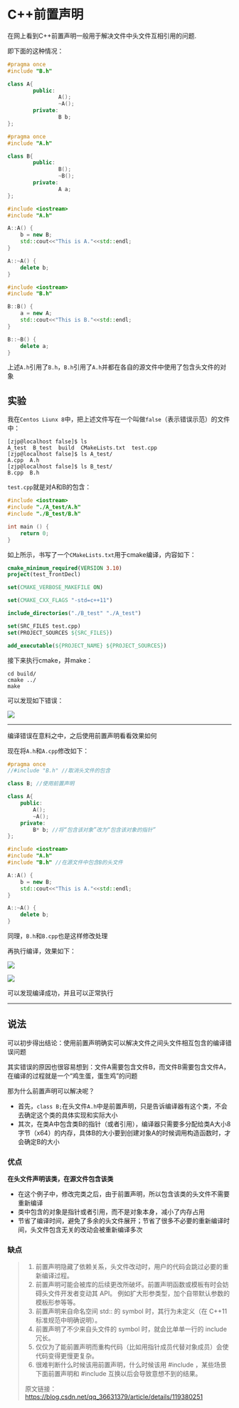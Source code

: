 # C++前置声明

在网上看到C++前置声明一般用于解决文件中头文件互相引用的问题.

即下面的这种情况：

```cpp title="A.h"
#pragma once
#include "B.h"

class A{
        public:
                A();
                ~A();
        private:
                B b;
};

```

```cpp title="B.h"
#pragma once
#include "A.h"

class B{
        public:
                B();
                ~B();
        private:
                A a;
};

```

```cpp title="A.cpp"
#include <iostream>
#include "A.h"

A::A() {
	b = new B;
	std::cout<<"This is A."<<std::endl;
}

A::~A() {
	delete b;
}
```

```cpp title="B.cpp"
#include <iostream>
#include "B.h"

B::B() {
	a = new A;
	std::cout<<"This is B."<<std::endl;
}

B::~B() {
	delete a;
}
```

上述`A.h`引用了`B.h`，`B.h`引用了`A.h`并都在各自的源文件中使用了包含头文件的对象

## 实验

我在`Centos Liunx 8`中，把上述文件写在一个叫做`false`（表示错误示范）的文件中：

```
[zjp@localhost false]$ ls
A_test  B_test  build  CMakeLists.txt  test.cpp
[zjp@localhost false]$ ls A_test/
A.cpp  A.h
[zjp@localhost false]$ ls B_test/
B.cpp  B.h
```

`test.cpp`就是对A和B的包含：

```cpp title="test.cpp"
#include <iostream>
#include "./A_test/A.h"
#include "./B_test/B.h"

int main () {
	return 0;
}
```

如上所示，书写了一个`CMakeLists.txt`用于cmake编译，内容如下：

```cmake
cmake_minimum_required(VERSION 3.10)
project(test_frontDecl)

set(CMAKE_VERBOSE_MAKEFILE ON)

set(CMAKE_CXX_FLAGS "-std=c++11")

include_directories("./B_test" "./A_test")

set(SRC_FILES test.cpp)
set(PROJECT_SOURCES ${SRC_FILES})

add_executable(${PROJECT_NAME} ${PROJECT_SOURCES})
```

接下来执行cmake，并make：

```
cd build/
cmake ../
make
```

可以发现如下错误：

![](https://myblog-1308923350.cos.ap-guangzhou.myqcloud.com/img/front_decl_1.jpg)

---

编译错误在意料之中，之后使用前置声明看看效果如何

现在将`A.h`和`A.cpp`修改如下：

```cpp title="A.h"
#pragma once
//#include "B.h" //取消头文件的包含

class B; //使用前置声明

class A{
	public:
		A();
		~A();
	private:
		B* b; //将“包含该对象”改为“包含该对象的指针”
};
```

```cpp title="A.cpp"
#include <iostream>
#include "A.h"
#include "B.h" //在源文件中包含B的头文件

A::A() {
	b = new B;
	std::cout<<"This is A."<<std::endl;
}

A::~A() {
	delete b;
}
```

同理，`B.h`和`B.cpp`也是这样修改处理

再执行编译，效果如下：

![](https://myblog-1308923350.cos.ap-guangzhou.myqcloud.com/img/front_decl_2.jpg)

![](https://myblog-1308923350.cos.ap-guangzhou.myqcloud.com/img/front_decl_3.jpg)

可以发现编译成功，并且可以正常执行

---

## 说法

可以初步得出结论：使用前置声明确实可以解决文件之间头文件相互包含的编译错误问题

其实错误的原因也很容易想到：文件A需要包含文件B，而文件B需要包含文件A，在编译的过程就是一个“鸡生蛋，蛋生鸡”的问题

那为什么前置声明可以解决呢？

* 首先，`class B;`在头文件`A.h`中是前置声明，只是告诉编译器有这个类，不会去确定这个类的具体实现和实际大小
* 其次，在类A中包含类B的指针（或者引用），编译器只需要多分配给类A大小8字节（x64）的内存，具体B的大小要到创建对象A的时候调用构造函数时，才会确定B的大小

### 优点

**在头文件声明该类，在源文件包含该类**

* 在这个例子中，修改完类之后，由于前置声明，所以包含该类的头文件不需要重新编译
* 类中包含的对象是指针或者引用，而不是对象本身，减小了内存占用
* 节省了编译时间，避免了多余的头文件展开；节省了很多不必要的重新编译时间，头文件包含无关的改动会被重新编译多次

### 缺点

> 1. 前置声明隐藏了依赖关系，头文件改动时，用户的代码会跳过必要的重新编译过程。
> 2. 前置声明可能会被库的后续更改所破坏。前置声明函数或模板有时会妨碍头文件开发者变动其 API。 例如扩大形参类型，加个自带默认参数的模板形参等等。
> 3. 前置声明来自命名空间 std:: 的 symbol 时，其行为未定义（在 C++11 标准规范中明确说明）。
> 4. 前置声明了不少来自头文件的 symbol 时，就会比单单一行的 include 冗长。
> 5. 仅仅为了能前置声明而重构代码（比如用指针成员代替对象成员）会使代码变得更慢更复杂。
> 6. 很难判断什么时候该用前置声明，什么时候该用 #include ，某些场景下面前置声明和 #include 互换以后会导致意想不到的结果。
>
> 原文链接：https://blog.csdn.net/qq_36631379/article/details/119380251

